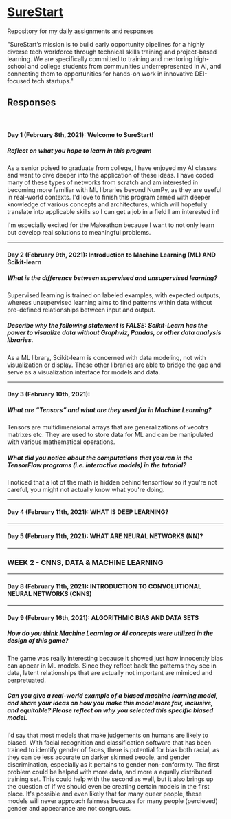 # [SureStart](https://mysurestart.com/)
Repository for my daily assignments and responses

"SureStart’s mission is to build early opportunity pipelines for a highly diverse tech workforce through technical skills training and project-based learning. We are specifically committed to training and mentoring high-school and college students from communities underrepresented in AI, and connecting them to opportunities for hands-on work in innovative DEI-focused tech startups."

## Responses

<br>

#### Day 1 (February 8th, 2021): Welcome to SureStart!
##### Reflect on what you hope to learn in this program

As a senior poised to graduate from college, I have enjoyed my AI classes and want to dive deeper into the application of these ideas. I have coded many of these types of networks from scratch and am interested in becoming more familiar with ML libraries beyond NumPy, as they are useful in real-world contexts. I'd love to finish this program armed with deeper knowledge of various concepts and architectures, which will hopefully translate into applicable skills so I can get a job in a field I am interested in!

I'm especially excited for the Makeathon because I want to not only learn but develop real solutions to meaningful problems.

***

#### Day 2 (February 9th, 2021): Introduction to Machine Learning (ML) AND Scikit-learn
##### What is the difference between supervised and unsupervised learning? 

Supervised learning is trained on labeled examples, with expected outputs, whereas unsupervised learning aims to find patterns within data without pre-defined relationships between input and output.

##### Describe why the following statement is FALSE: Scikit-Learn has the power to visualize data without Graphviz, Pandas, or other data analysis libraries.
As a ML library, Scikit-learn is concerned with data modeling, not with visualization or display. These other libraries are able to bridge the gap and serve as a visualization interface for models and data.


***

#### Day 3 (February 10th, 2021):

##### What are “Tensors” and what are they used for in Machine Learning? 
Tensors are multidimensional arrays that are generalizations of vecotrs matrixes etc. They are used to store data for ML and can be manipulated with various mathematical operations.

##### What did you notice about the computations that you ran in the TensorFlow programs (i.e. interactive models) in the tutorial?
I noticed that a lot of the math is hidden behind tensorflow so if you're not careful, you might not actually know what you're doing.
***

#### Day 4 (February 11th, 2021): WHAT IS DEEP LEARNING?

***

#### Day 5 (February 11th, 2021): WHAT ARE NEURAL NETWORKS (NN)?

***
### WEEK 2 - CNNS, DATA & MACHINE LEARNING
***

#### Day 8 (February 11th, 2021): INTRODUCTION TO CONVOLUTIONAL NEURAL NETWORKS (CNNS)

***

#### Day 9 (February 16th, 2021): ALGORITHMIC BIAS AND DATA SETS
##### How do you think Machine Learning or AI concepts were utilized in the design of this game?
The game was really interesting because it showed just how innocently bias can appear in ML models. Since they reflect back the patterns they see in data, latent relationships that are actually not important are mimiced and perpretuated. 

##### Can you give a real-world example of a biased machine learning model, and share your ideas on how you make this model more fair, inclusive, and equitable? Please reflect on why you selected this specific biased model.
I'd say that most models that make judgements on humans are likely to biased. With facial recognition and classification software that has been trained to identify gender of faces, there is potential for bias both racial, as they can be less accurate on darker skinned people, and gender discrimination, especially as it pertains to gender non-conformity. The first problem could be helped with more data, and more a equally distributed training set. This could help with the second as well, but it also brings up the question of if we should even be creating certain models in the first place. It's possible and even likely that for many queer people, these models will never approach fairness because for many people (percieved) gender and appearance are not congruous.
